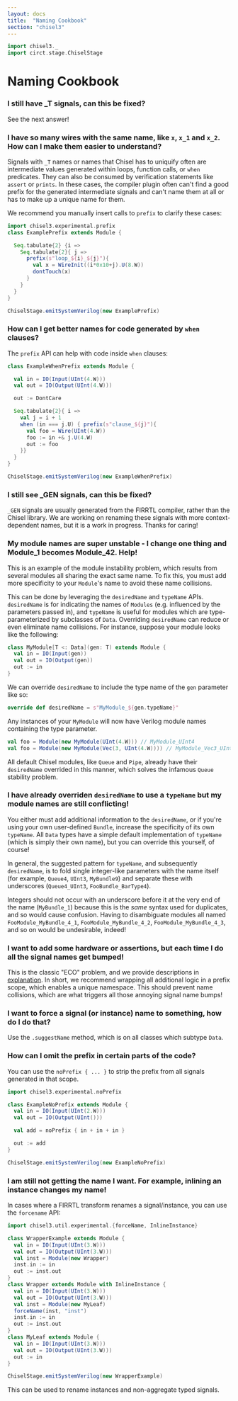 ```yaml
---
layout: docs
title:  "Naming Cookbook"
section: "chisel3"
---
```


```scala mdoc:invisible
import chisel3._
import circt.stage.ChiselStage
```
# Naming Cookbook

### I still have _T signals, can this be fixed?

See the next answer!

### I have so many wires with the same name, like `x`, `x_1` and `x_2`. How can I make them easier to understand?

Signals with `_T` names or names that Chisel has to uniquify
often are intermediate values generated within loops, function calls, or `when` predicates.
They can also be consumed by verification statements like `assert` or `prints`.
In these cases, the compiler plugin often can't find a good prefix for the generated
intermediate signals and can't name them at all or has to make up a unique name for them.

We recommend you manually insert calls to `prefix` to clarify these cases:

```scala mdoc:silent
import chisel3.experimental.prefix
class ExamplePrefix extends Module {

  Seq.tabulate{2} {i =>
    Seq.tabulate{2}{ j =>
      prefix(s"loop_${i}_${j}"){
        val x = WireInit((i*0x10+j).U(8.W))
        dontTouch(x)
      }
    }
  }
}
```
```scala mdoc:verilog
ChiselStage.emitSystemVerilog(new ExamplePrefix)
```
### How can I get better names for code generated by `when` clauses?

The `prefix` API can help with code inside `when` clauses:

```scala mdoc:silent
class ExampleWhenPrefix extends Module {

  val in = IO(Input(UInt(4.W)))
  val out = IO(Output(UInt(4.W)))

  out := DontCare

  Seq.tabulate{2}{ i =>
    val j = i + 1
    when (in === j.U) { prefix(s"clause_${j}"){
      val foo = Wire(UInt(4.W))
      foo := in +& j.U(4.W)
      out := foo
    }}
  }
}
```
```scala mdoc:verilog
ChiselStage.emitSystemVerilog(new ExampleWhenPrefix)
```

### I still see _GEN signals, can this be fixed?

`_GEN` signals are usually generated from the FIRRTL compiler, rather than the Chisel library. We are working on
renaming these signals with more context-dependent names, but it is a work in progress. Thanks for caring!

### My module names are super unstable - I change one thing and Module_1 becomes Module_42. Help!

This is an example of the module instability problem, which results from several modules all sharing the exact same name. To fix this, you must add more specificity to your `Module`'s name to avoid these name collisions.

This can be done by leveraging the `desiredName` and `typeName` APIs. 
`desiredName` is for indicating the names of `Modules` (e.g. influenced by the parameters passed in), and `typeName` is useful for modules which are type-parameterized by subclasses of `Data`. Overriding `desiredName` can reduce or even eliminate name collisions. For instance, suppose your module looks like the following:

```scala mdoc
class MyModule[T <: Data](gen: T) extends Module {
  val in = IO(Input(gen))
  val out = IO(Output(gen))
  out := in
}
```

We can override `desiredName` to include the type name of the `gen` parameter like so:

```scala mdoc
override def desiredName = s"MyModule_${gen.typeName}"
```

Any instances of your `MyModule` will now have Verilog module names containing the type parameter.

```scala mdoc
val foo = Module(new MyModule(UInt(4.W))) // MyModule_UInt4
val foo = Module(new MyModule(Vec(3, UInt(4.W)))) // MyModule_Vec3_UInt4
```


All default Chisel modules, like `Queue` and `Pipe`, already have their `desiredName` overrided in this manner, which solves the infamous `Queue` stability problem.

### I have already overriden `desiredName` to use a `typeName` but my module names are still conflicting!

You either must add additional information to the `desiredName`, or if you're using your own user-defined `Bundle`, increase the specificity of its own `typeName`. All `Data` types have a simple default implementation of `typeName` (which is simply their own name), but you can override this yourself, of course!

In general, the suggested pattern for `typeName`, and subsequently `desiredName`, is to fold single integer-like parameters with the name itself (for example, `Queue4`, `UInt3`, `MyBundle9`) and separate these with underscores (`Queue4_UInt3`, `FooBundle_BarType4`).

Integers should not occur with an underscore before it at the very end of the name (`MyBundle_1`) because this is the _same_ syntax used for duplicates, and so would cause confusion. Having to disambiguate modules all named `FooModule_MyBundle_4_1`, `FooModule_MyBundle_4_2`, `FooModule_MyBundle_4_3`, and so on would be undesirable, indeed!

### I want to add some hardware or assertions, but each time I do all the signal names get bumped!

This is the classic "ECO" problem, and we provide descriptions in [explanation](../explanations/naming). In short,
we recommend wrapping all additional logic in a prefix scope, which enables a unique namespace. This should prevent
name collisions, which are what triggers all those annoying signal name bumps!

### I want to force a signal (or instance) name to something, how do I do that?

Use the `.suggestName` method, which is on all classes which subtype `Data`.

### How can I omit the prefix in certain parts of the code?

You can use the `noPrefix { ... }` to strip the prefix from all signals generated in that scope.

```scala mdoc
import chisel3.experimental.noPrefix

class ExampleNoPrefix extends Module {
  val in = IO(Input(UInt(2.W)))
  val out = IO(Output(UInt()))

  val add = noPrefix { in + in + in }

  out := add
}
```
```scala mdoc:verilog
ChiselStage.emitSystemVerilog(new ExampleNoPrefix)
```

### I am still not getting the name I want. For example, inlining an instance changes my name!

In cases where a FIRRTL transform renames a signal/instance, you can use the `forcename` API:

```scala mdoc
import chisel3.util.experimental.{forceName, InlineInstance}

class WrapperExample extends Module {
  val in = IO(Input(UInt(3.W)))
  val out = IO(Output(UInt(3.W)))
  val inst = Module(new Wrapper)
  inst.in := in
  out := inst.out
}
class Wrapper extends Module with InlineInstance {
  val in = IO(Input(UInt(3.W)))
  val out = IO(Output(UInt(3.W)))
  val inst = Module(new MyLeaf)
  forceName(inst, "inst")
  inst.in := in
  out := inst.out
}
class MyLeaf extends Module {
  val in = IO(Input(UInt(3.W)))
  val out = IO(Output(UInt(3.W)))
  out := in
}
```
```scala mdoc:verilog
ChiselStage.emitSystemVerilog(new WrapperExample)
```

This can be used to rename instances and non-aggregate typed signals.
